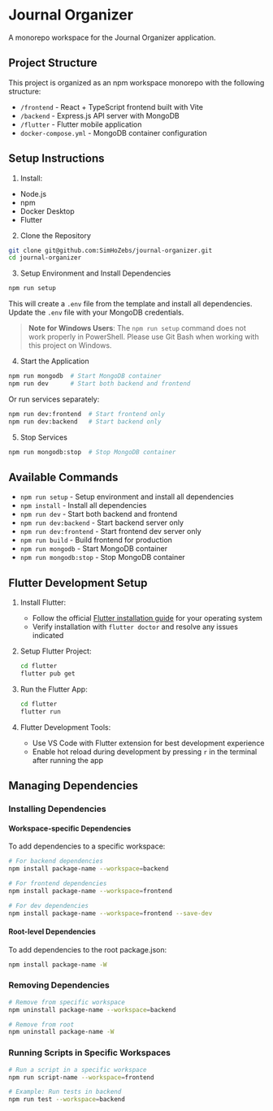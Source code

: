 # Journal Organizer

A monorepo workspace for the Journal Organizer application.

## Project Structure

This project is organized as an npm workspace monorepo with the following structure:

- `/frontend` - React + TypeScript frontend built with Vite
- `/backend` - Express.js API server with MongoDB
- `/flutter` - Flutter mobile application
- `docker-compose.yml` - MongoDB container configuration

## Setup Instructions

1. Install:
- Node.js
- npm
- Docker Desktop
- Flutter

2. Clone the Repository
```bash
git clone git@github.com:SimHoZebs/journal-organizer.git
cd journal-organizer
```

3. Setup Environment and Install Dependencies
```bash
npm run setup
```
This will create a `.env` file from the template and install all dependencies. Update the `.env` file with your MongoDB credentials.

> **Note for Windows Users**: The `npm run setup` command does not work properly in PowerShell. Please use Git Bash when working with this project on Windows.

4. Start the Application
```bash
npm run mongodb  # Start MongoDB container
npm run dev      # Start both backend and frontend
```

Or run services separately:
```bash
npm run dev:frontend  # Start frontend only
npm run dev:backend   # Start backend only
```

5. Stop Services
```bash
npm run mongodb:stop  # Stop MongoDB container
```

## Available Commands

- `npm run setup` - Setup environment and install all dependencies
- `npm install` - Install all dependencies
- `npm run dev` - Start both backend and frontend
- `npm run dev:backend` - Start backend server only
- `npm run dev:frontend` - Start frontend dev server only
- `npm run build` - Build frontend for production
- `npm run mongodb` - Start MongoDB container
- `npm run mongodb:stop` - Stop MongoDB container

## Flutter Development Setup

1. Install Flutter:
   - Follow the official [Flutter installation guide](https://docs.flutter.dev/get-started/install) for your operating system
   - Verify installation with `flutter doctor` and resolve any issues indicated

2. Setup Flutter Project:
   ```bash
   cd flutter
   flutter pub get
   ```

3. Run the Flutter App:
   ```bash
   cd flutter
   flutter run
   ```

4. Flutter Development Tools:
   - Use VS Code with Flutter extension for best development experience
   - Enable hot reload during development by pressing `r` in the terminal after running the app

## Managing Dependencies

### Installing Dependencies

#### Workspace-specific Dependencies

To add dependencies to a specific workspace:

```bash
# For backend dependencies
npm install package-name --workspace=backend

# For frontend dependencies
npm install package-name --workspace=frontend

# For dev dependencies
npm install package-name --workspace=frontend --save-dev
```

#### Root-level Dependencies

To add dependencies to the root package.json:

```bash
npm install package-name -W
```

### Removing Dependencies

```bash
# Remove from specific workspace
npm uninstall package-name --workspace=backend

# Remove from root
npm uninstall package-name -W
```

### Running Scripts in Specific Workspaces

```bash
# Run a script in a specific workspace
npm run script-name --workspace=frontend

# Example: Run tests in backend
npm run test --workspace=backend
```
